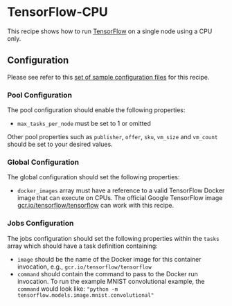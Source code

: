 # TensorFlow-CPU
This recipe shows how to run [TensorFlow](https://www.tensorflow.org/)
on a single node using a CPU only.

## Configuration
Please see refer to this [set of sample configuration files](./config) for
this recipe.

### Pool Configuration
The pool configuration should enable the following properties:
* `max_tasks_per_node` must be set to 1 or omitted

Other pool properties such as `publisher`, `offer`, `sku`, `vm_size` and
`vm_count` should be set to your desired values.

### Global Configuration
The global configuration should set the following properties:
* `docker_images` array must have a reference to a valid TensorFlow Docker
image that can execute on CPUs. The official Google TensorFlow image
[gcr.io/tensorflow/tensorflow](https://www.tensorflow.org/versions/r0.10/get_started/os_setup.html#docker-installation)
can work with this recipe.

### Jobs Configuration
The jobs configuration should set the following properties within the `tasks`
array which should have a task definition containing:
* `image` should be the name of the Docker image for this container invocation,
e.g., `gcr.io/tensorflow/tensorflow`
* `command` should contain the command to pass to the Docker run invocation.
To run the example MNIST convolutional example, the `command` would look like:
`"python -m tensorflow.models.image.mnist.convolutional"`
